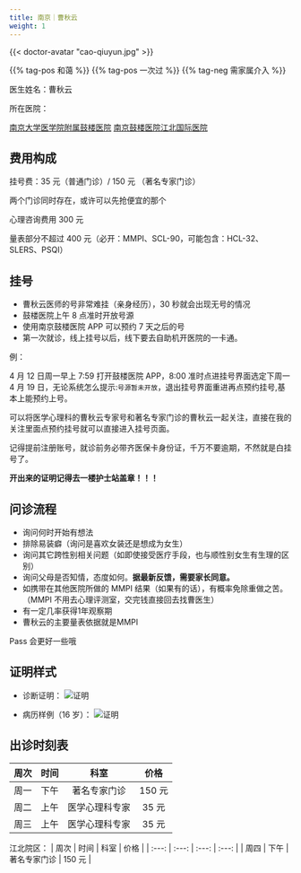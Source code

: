 ```yaml
---
title: 南京｜曹秋云
weight: 1
---
```


{{< doctor-avatar "cao-qiuyun.jpg" >}}

{{% tag-pos 和蔼 %}} {{% tag-pos 一次过 %}} {{% tag-neg 需家属介入 %}}

医生姓名：曹秋云

所在医院：

[南京大学医学院附属鼓楼医院](https://amap.com/place/B00190B48R)
[南京鼓楼医院江北国际医院](https://amap.com/place/B0FFH0UTCD)

## 费用构成

挂号费：35 元（普通门诊）/ 150 元 （著名专家门诊）

两个门诊同时存在，或许可以先抢便宜的那个

心理咨询费用 300 元

量表部分不超过 400 元（必开：MMPI、SCL-90，可能包含：HCL-32、SLERS、PSQI）

## 挂号

- 曹秋云医师的号非常难挂（亲身经历），30 秒就会出现无号的情况
- 鼓楼医院上午 8 点准时开放号源
- 使用南京鼓楼医院 APP 可以预约 7 天之后的号
- 第一次就诊，线上挂号以后，线下要去自助机开医院的一卡通。

例：

4 月 12 日周一早上 7:59 打开鼓楼医院 APP，8:00 准时点进挂号界面选定下周一 4 月 19 日，无论系统怎么提示:`号源暂未开放`，退出挂号界面重进再点预约挂号,基本上能预约上号。

可以将医学心理科的曹秋云专家号和著名专家门诊的曹秋云一起关注，直接在我的关注里面点预约挂号就可以直接进入挂号页面。

记得提前注册账号，就诊前务必带齐医保卡身份证，千万不要逾期，不然就是白挂号了。

**开出来的证明记得去一楼护士站盖章！！！**

## 问诊流程


- 询问何时开始有想法
- 排除易装癖（询问是喜欢女装还是想成为女生）
- 询问其它跨性别相关问题（如即使接受医疗手段，也与顺性别女生有生理的区别）
- 询问父母是否知情，态度如何。**据最新反馈，需要家长同意。**
- 如携带在其他医院所做的 MMPI 结果（如果有的话），有概率免除重做之苦。（MMPI 不用去心理评测室，交完钱直接回去找曹医生）
- 有一定几率获得1年观察期
- 曹秋云的主要量表依据就是MMPI

Pass 会更好一些哦

## 证明样式

- 诊断证明：
  ![证明](/images/doctor/proof/cao-qiuyun-p1.jpg)

- 病历样例（16 岁）：
  ![证明](/images/doctor/proof/cao-qiuyun-p2.jpg)

## 出诊时刻表

| 周次 | 时间 | 科室 | 价格 |
| :---: | :---: | :---: | :---: |
| 周一 | 下午 | 著名专家门诊 | 150 元 |
| 周二 | 上午 | 医学心理科专家 | 35 元 |
| 周三 | 上午 | 医学心理科专家 | 35 元 |

江北院区：
| 周次 | 时间 | 科室 | 价格 |
| :---: | :---: | :---: | :---: |
| 周四 | 下午 | 著名专家门诊 | 150 元 |
